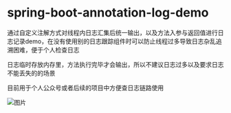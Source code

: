 # spring-boot-annotation-log-demo

通过自定义注解方式对线程内日志汇集后统一输出，以及方法入参与返回值进行日志记录demo，在没有使用别的日志跟踪组件时可以防止线程过多导致日志杂乱追溯困难，便于个人检查日志

日志临时存放内存里，方法执行完毕才会输出，所以不建议日志过多以及要求日志不能丢失的的场景

目前用于个人公众号或者后续的项目中方便查日志链路使用

![图片](https://github.com/996lsz/spring-boot-annotation-log-demo/assets/49548423/88cc4b76-1b76-4380-b54a-229754bf259c)



